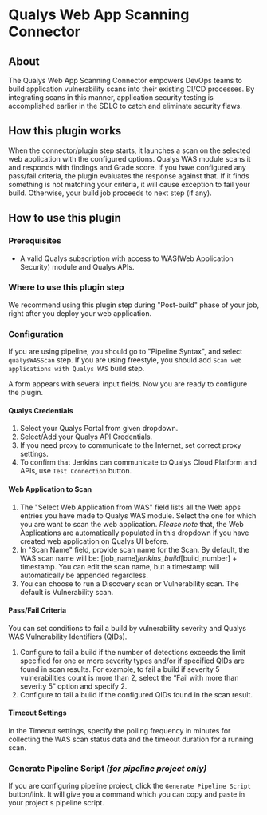 # Qualys Web App Scanning Connector

## About

The Qualys Web App Scanning Connector empowers DevOps teams to build application vulnerability scans into their existing CI/CD processes. By integrating scans in this manner, application security testing is accomplished earlier in the SDLC to catch and eliminate security flaws.

## How this plugin works

When the connector/plugin step starts, it launches a scan on the selected web application with the configured options. Qualys WAS module scans it and responds with findings and Grade score. If you have configured any pass/fail criteria, the plugin evaluates the response against that. If it finds something is not matching your criteria, it will cause exception to fail your build. Otherwise, your build job proceeds to next step (if any).  

## How to use this plugin

### Prerequisites

* A valid Qualys subscription with access to WAS(Web Application Security) module and Qualys APIs.


### Where to use this plugin step

We recommend using this plugin step during "Post-build" phase of your job, right after you deploy your web application. 

### Configuration

If you are using pipeline, you should go to "Pipeline Syntax", and select `qualysWASScan` step.
If you are using freestyle, you should add `Scan web applications with Qualys WAS` build step.

A form appears with several input fields. Now you are ready to configure the plugin. 

#### Qualys Credentials

1. Select your Qualys Portal from given dropdown. 
2. Select/Add your Qualys API Credentials.
3. If you need proxy to communicate to the Internet, set correct proxy settings. 
4. To confirm that Jenkins can communicate to Qualys Cloud Platform and APIs, use `Test Connection` button.

#### Web Application to Scan

1. The "Select Web Application from WAS" field lists all the Web apps entries you have made to Qualys WAS module. Select the one for which you are want to scan the web application. *Please note* that, the Web Applications are automatically populated in this dropdown if you have created web application on Qualys UI before. 
2. In "Scan Name" field, provide scan name for the Scan. By default, the WAS scan name will be: [job_name]_jenkins_build_[build_number] + timestamp. You can edit the scan name, but a timestamp will automatically be appended regardless.
3. You can choose to run a Discovery scan or Vulnerability scan. The default is Vulnerability scan.

#### Pass/Fail Criteria

You can set conditions to fail a build by vulnerability severity and Qualys WAS Vulnerability Identifiers (QIDs).

1. Configure to fail a build if the number of detections exceeds the limit specified for one or more severity types and/or if specified QIDs are found in scan results. For example, to fail a build if severity 5 vulnerabilities count is more than 2, select the “Fail with more than severity 5” option and specify 2. 
2. Configure to fail a build if the configured QIDs found in the scan result.

#### Timeout Settings

In the Timeout settings, specify the polling frequency in minutes for collecting the WAS scan status data and the timeout duration for a running scan.

### Generate Pipeline Script *(for pipeline project only)*

If you are configuring pipeline project, click the `Generate Pipeline Script` button/link. It will give you a command which you can copy and paste in your project's pipeline script. 


